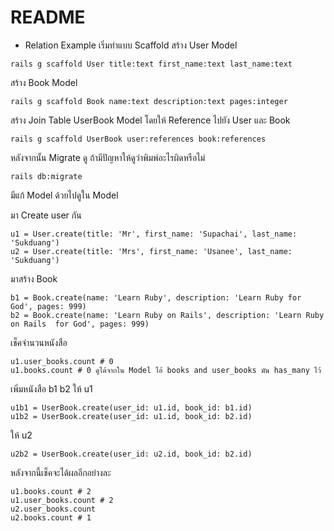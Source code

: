 # README


* Relation Example
เริ่มทำแบบ Scaffold
สร้าง User Model
```
rails g scaffold User title:text first_name:text last_name:text
```

สร้าง Book Model
```
rails g scaffold Book name:text description:text pages:integer
```

สร้าง Join Table UserBook Model โดยให้ Reference ไปยัง User และ Book
```
rails g scaffold UserBook user:references book:references
```

หลังจากนั้น Migrate ดู ถ้ามีปัญหาให้ดูว่าพิมพ์อะไรผิดหรือไม่
```
rails db:migrate
```

มีแก้ Model ด้วยไปดูใน Model

มา Create user กัน
```
u1 = User.create(title: 'Mr', first_name: 'Supachai', last_name: 'Sukduang')
u2 = User.create(title: 'Mrs', first_name: 'Usanee', last_name: 'Sukduang')
```

มาสร้าง Book
```
b1 = Book.create(name: 'Learn Ruby', description: 'Learn Ruby for God', pages: 999)
b2 = Book.create(name: 'Learn Ruby on Rails', description: 'Learn Ruby on Rails  for God', pages: 999)
```

เช็คจำนวนหนังสือ
```
u1.user_books.count # 0
u1.books.count # 0 ดูได้จากใน Model ไอ้ books and user_books มัน has_many ไว้
```

เพิ่มหนังสือ b1 b2 ให้ u1
```
u1b1 = UserBook.create(user_id: u1.id, book_id: b1.id)
u1b2 = UserBook.create(user_id: u1.id, book_id: b2.id)
```

ให้ u2
```
u2b2 = UserBook.create(user_id: u2.id, book_id: b2.id)
```

หลังจากนี้เช็คจะได้ผลอีกอย่างละ
```
u1.books.count # 2
u1.user_books.count # 2
u2.user_books.count
u2.books.count # 1
```